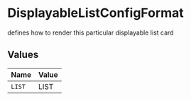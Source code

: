 # DisplayableListConfigFormat

defines how to render this particular displayable list card


## Values

| Name   | Value  |
| ------ | ------ |
| `LIST` | LIST   |